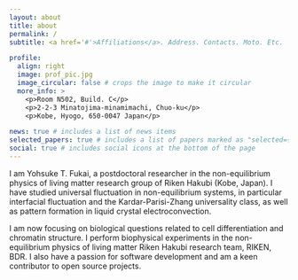 ```yaml
---
layout: about
title: about
permalink: /
subtitle: <a href='#'>Affiliations</a>. Address. Contacts. Moto. Etc.

profile:
  align: right
  image: prof_pic.jpg
  image_circular: false # crops the image to make it circular
  more_info: >
    <p>Room N502, Build. C</p>
    <p>2-2-3 Minatojima-minamimachi, Chuo-ku</p>
    <p>Kobe, Hyogo, 650-0047 Japan</p>

news: true # includes a list of news items
selected_papers: true # includes a list of papers marked as "selected={true}"
social: true # includes social icons at the bottom of the page
---
```


I am Yohsuke T. Fukai, a postdoctoral researcher in the non-equilibrium physics of living matter research group of Riken Hakubi (Kobe, Japan).
I have studied universal fluctuation in non-equilibrium systems, in particular interfacial fluctuation and the Kardar-Parisi-Zhang universality class, as well as pattern formation in liquid crystal electroconvection.

I am now focusing on biological questions related to cell differentiation and chromatin structure. I perform biophysical experiments in the non-equilibrium physics of living matter Riken Hakubi research team, RIKEN, BDR. I also have a passion for software development and am a keen contributor to open source projects.
